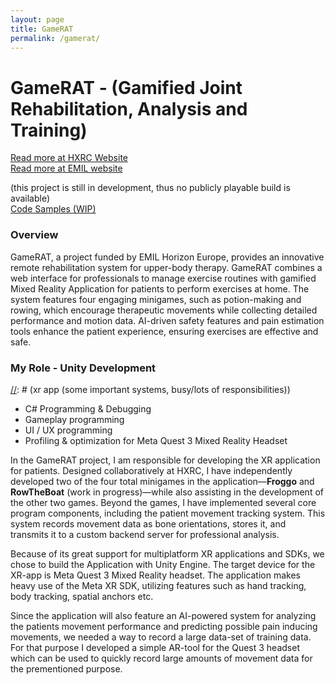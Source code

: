 ```yaml
---
layout: page
title: GameRAT
permalink: /gamerat/
---
```


# GameRAT - (Gamified Joint Rehabilitation, Analysis and Training)

[Read more at HXRC Website](https://helsinkixrcenter.com/projects/gamerat/)  
[Read more at EMIL website](https://emil-xr.eu/metropolia-uas-gamerat/)

(this project is still in development, thus no publicly playable build is available)  
[Code Samples (WIP)](https://joonav556.github.io//)

### Overview 
GameRAT, a project funded by EMIL Horizon Europe, provides an innovative remote rehabilitation system for upper-body therapy. GameRAT combines a web interface for professionals to manage exercise routines with gamified Mixed Reality Application for patients to perform exercises at home. The system features four engaging minigames, such as potion-making and rowing, which encourage therapeutic movements while collecting detailed performance and motion data. AI-driven safety features and pain estimation tools enhance the patient experience, ensuring exercises are effective and safe.

### My Role - Unity Development
[//]: # (xr app  (some important systems, busy/lots of responsibilities))
- C# Programming & Debugging
- Gameplay programming
- UI / UX programming
- Profiling & optimization for Meta Quest 3 Mixed Reality Headset

In the GameRAT project, I am responsible for developing the XR application for patients. Designed collaboratively at HXRC, I have independently developed two of the four total minigames in the application—**Froggo** and **RowTheBoat** (work in progress)—while also assisting in the development of the other two games. Beyond the games, I have implemented several core program components, including the patient movement tracking system. This system records movement data as bone orientations, stores it, and transmits it to a custom backend server for professional analysis.     

[comment]: # (minigame images)

Because of its great support for multiplatform XR applications and SDKs, we chose to build the Application with Unity Engine. The target device for the XR-app is Meta Quest 3 Mixed Reality headset. The application makes heavy use of the Meta XR SDK, utilizing features such as hand tracking, body tracking, spatial anchors etc.  

Since the application will also feature an AI-powered system for analyzing the patients movement performance and predicting possible pain inducing movements, we needed a way to record a large data-set of training data. For that purpose I developed a simple AR-tool for the Quest 3 headset which can be used to quickly record large amounts of movement data for the prementioned purpose.  

[//]: # (data recording tool image)

